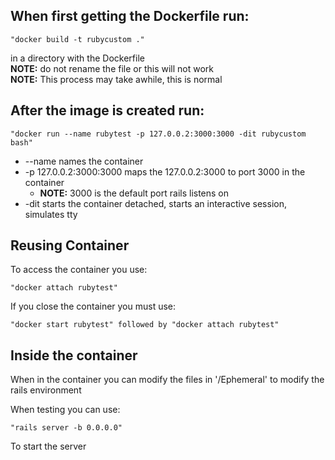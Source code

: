 ##  When first getting the Dockerfile run: 
    "docker build -t rubycustom ." 
in a directory with the Dockerfile\
    **NOTE:** do not rename the file or this will not work\
    **NOTE:** This process may take awhile, this is normal

## After the image is created run:

    "docker run --name rubytest -p 127.0.0.2:3000:3000 -dit rubycustom bash"

 - --name names the container
 - -p 127.0.0.2:3000:3000 maps the 127.0.0.2:3000 to port 3000 in the container
   - **NOTE:** 3000 is the default port rails listens on
- -dit starts the container detached, starts an interactive session, simulates tty

## Reusing Container

To access the container you use:

    "docker attach rubytest"

If you close the container you must use: 

    "docker start rubytest" followed by "docker attach rubytest"

## Inside the container

When in the container you can modify the files in '/Ephemeral' to modify the rails environment

When testing you can use:

    "rails server -b 0.0.0.0"
To start the server
